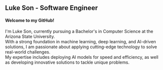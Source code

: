 ## Luke Son - Software Engineer 

<!--[Resume](https://your-resume-link.com)-->

#### Welcome to my GitHub!

I'm Luke Son, currently pursuing a Bachelor's in Computer Science at the Arizona State University.  
With a strong foundation in machine learning, deep learning, and AI-driven solutions, I am passionate about applying cutting-edge technology to solve real-world challenges.  
My expertise includes deploying AI models for speed and efficiency, as well as developing innovative solutions to tackle unique problems.

<!--
**asianbike/asianbike** is a ✨ _special_ ✨ repository because its `README.md` (this file) appears on your GitHub profile.

Here are some ideas to get you started:

- 🔭 I’m currently working on ...
- 🌱 I’m currently learning ...
- 👯 I’m looking to collaborate on ...
- 🤔 I’m looking for help with ...
- 💬 Ask me about ...
- 📫 How to reach me: ...
- 😄 Pronouns: ...
- ⚡ Fun fact: ...
-->
